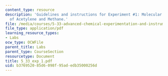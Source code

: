 ```yaml
---
content_type: resource
description: 'Guidelines and instructions for Experiment #1: Molecular Spectroscopy
  of Acetylene and Methane.'
file: /media/courses/5-33-advanced-chemical-experimentation-and-instrumentation-fall-2007/b376952085d6098f95adedb35000256d_5_33_exp_1.pdf
file_type: application/pdf
learning_resource_types:
- Labs
ocw_type: OCWFile
parent_title: Labs
parent_type: CourseSection
resourcetype: Document
title: 5_33_exp_1.pdf
uid: b3769520-85d6-098f-95ad-edb35000256d
---
```

